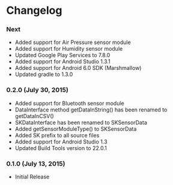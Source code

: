 # Changelog

### Next
- Added support for Air Pressure sensor module
- Added support for Humidity sensor module
- Updated Google Play Services to 7.8.0
- Added support for Android Studio 1.3.1
- Added support for Android 6.0 SDK (Marshmallow)
- Updated gradle to 1.3.0

### 0.2.0 (July 30, 2015)
- Added support for Bluetooth sensor module
- DataInterface method getDataInString() has been renamed to getDataInCSV()
- SKDataInterface has been renamed to SKSensorData
- Added getSensorModuleType() to SKSensorData
- Added SK prefix to all source files
- Added support for Android Studio 1.3
- Updated Build Tools version to 22.0.1

### 0.1.0 (July 13, 2015)
- Initial Release